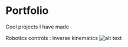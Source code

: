 # Portfolio
Cool projects I have made


Robotics controls : Inverse kinematics
![alt text](https://github.com/[Gucciimad]/[Portfolio]/blob/[main]/inv_kin.gif?raw=true)
